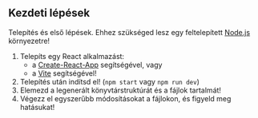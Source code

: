 ## Kezdeti lépések

Telepítés és első lépések. Ehhez szükséged lesz egy feltelepített [Node.js](https://nodejs.org/en/) környezetre!

1. Telepíts egy React alkalmazást:
   - a [Create-React-App](https://create-react-app.dev/) segítségével, vagy
   - a [Vite](https://vitejs.dev/guide/#scaffolding-your-first-vite-project) segítségével!
2. Telepítés után indítsd el! (`npm start` vagy `npm run dev`)
3. Elemezd a legenerált könyvtárstruktúrát és a fájlok tartalmát!
4. Végezz el egyszerűbb módosításokat a fájlokon, és figyeld meg hatásukat!
